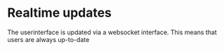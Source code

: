 # Realtime updates

The userinterface is updated via a websocket interface. This means that users are always up-to-date
